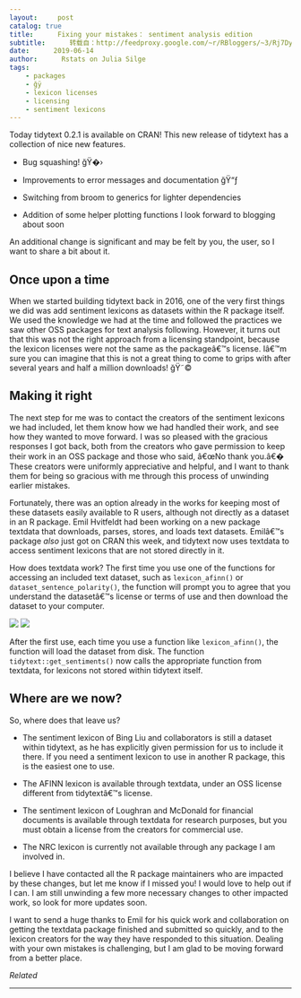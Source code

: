```yaml
---
layout:     post
catalog: true
title:      Fixing your mistakes： sentiment analysis edition
subtitle:      转载自：http://feedproxy.google.com/~r/RBloggers/~3/Rj7Dyb7-U8k/
date:      2019-06-14
author:      Rstats on Julia Silge
tags:
    - packages
    - ğÿ
    - lexicon licenses
    - licensing
    - sentiment lexicons
---
```






Today tidytext 0.2.1 is available on CRAN! This new release of tidytext has a collection of nice new features.

- Bug squashing! ğŸ�›

- Improvements to error messages and documentation ğŸ“ƒ

- Switching from broom to generics for lighter dependencies

- Addition of some helper plotting functions I look forward to blogging about soon


An additional change is significant and may be felt by you, the user, so I want to share a bit about it.

## Once upon a time

When we started building tidytext back in 2016, one of the very first things we did was add sentiment lexicons as datasets within the R package itself. We used the knowledge we had at the time and followed the practices we saw other OSS packages for text analysis following. However, it turns out that this was not the right approach from a licensing standpoint, because the lexicon licenses were not the same as the packageâ€™s license. Iâ€™m sure you can imagine that this is not a great thing to come to grips with after several years and half a million downloads! ğŸ˜©

## Making it right

The next step for me was to contact the creators of the sentiment lexicons we had included, let them know how we had handled their work, and see how they wanted to move forward. I was so pleased with the gracious responses I got back, both from the creators who gave permission to keep their work in an OSS package and those who said, â€œNo thank you.â€� These creators were uniformly appreciative and helpful, and I want to thank them for being so gracious with me through this process of unwinding earlier mistakes.

Fortunately, there was an option already in the works for keeping most of these datasets easily available to R users, although not directly as a dataset in an R package. Emil Hvitfeldt had been working on a new package textdata that downloads, parses, stores, and loads text datasets. Emilâ€™s package *also* just got on CRAN this week, and tidytext now uses textdata to access sentiment lexicons that are not stored directly in it.

How does textdata work? The first time you use one of the functions for accessing an included text dataset, such as `lexicon_afinn()` or `dataset_sentence_polarity()`, the function will prompt you to agree that you understand the datasetâ€™s license or terms of use and then download the dataset to your computer.

![](https://i2.wp.com/juliasilge.com/figs/2019-06-14-sentiment-lexicons/textdata_demo.gif?w=456&is-pending-load=1#038;ssl=1)
![](https://i2.wp.com/juliasilge.com/figs/2019-06-14-sentiment-lexicons/textdata_demo.gif?w=456&ssl=1)


After the first use, each time you use a function like `lexicon_afinn()`, the function will load the dataset from disk. The function `tidytext::get_sentiments()` now calls the appropriate function from textdata, for lexicons not stored within tidytext itself.

## Where are we now?

So, where does that leave us?

- The sentiment lexicon of Bing Liu and collaborators is still a dataset within tidytext, as he has explicitly given permission for us to include it there. If you need a sentiment lexicon to use in another R package, this is the easiest one to use.

- The AFINN lexicon is available through textdata, under an OSS license different from tidytextâ€™s license.

- The sentiment lexicon of Loughran and McDonald for financial documents is available through textdata for research purposes, but you must obtain a license from the creators for commercial use.

- The NRC lexicon is currently not available through any package I am involved in.


I believe I have contacted all the R package maintainers who are impacted by these changes, but let me know if I missed you! I would love to help out if I can. I am still unwinding a few more necessary changes to other impacted work, so look for more updates soon.

I want to send a huge thanks to Emil for his quick work and collaboration on getting the textdata package finished and submitted so quickly, and to the lexicon creators for the way they have responded to this situation. Dealing with your own mistakes is challenging, but I am glad to be moving forward from a better place.


*Related*







---
